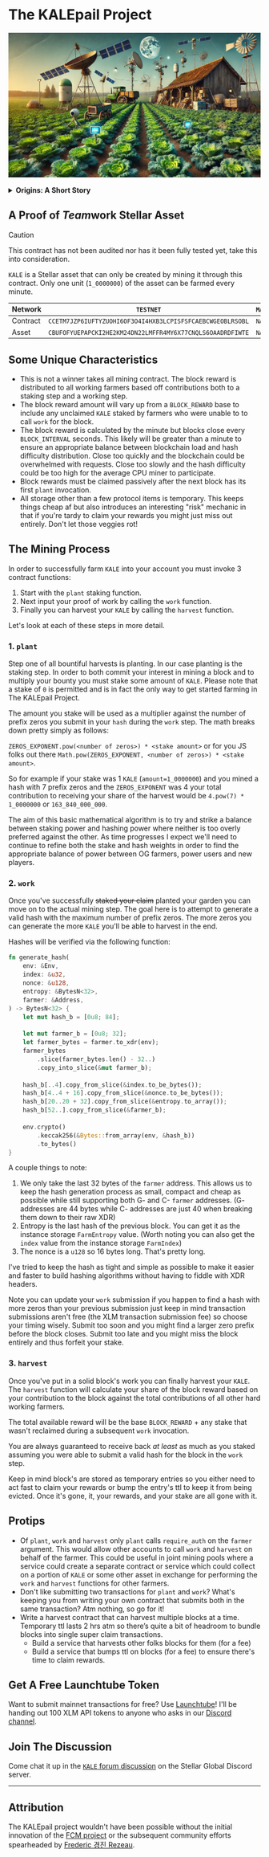 # The KALEpail Project

![](./assets/farm.webp)

<details closed>
<summary><strong>Origins: A Short Story</strong></summary>
TODO
</details>

## A Proof of <i>Team</i>work Stellar Asset

> [!CAUTION]
> This contract has not been audited nor has it been fully tested yet, take this into consideration.

`KALE` is a Stellar asset that can only be created by mining it through this contract. Only one unit (`1_0000000`) of the asset can be farmed every minute.

Network | `TESTNET` | `MAINNET`
--- | --- | --- 
Contract | `CCETM7JZP6IUFTYZUOHI6OF3O4I4HXB3LCPISFSFCAEBCWGEOBLRSOBL` | `NA` 
Asset | `CBUFOFYUEPAPCKI2HE2KM24DN22LMFFR4MY6X77CNQLS6OAADRDFIWTE` | `NA`

## Some Unique Characteristics 
* This is not a winner takes all mining contract. The block reward is distributed to all working farmers based off contributions both to a staking step and a working step.
* The block reward amount will vary up from a `BLOCK_REWARD` base to include any unclaimed `KALE` staked by farmers who were unable to to call `work` for the block.
* The block reward is calculated by the minute but blocks close every `BLOCK_INTERVAL` seconds. This likely will be greater than a minute to ensure an appropriate balance between blockchain load and hash difficulty distribution. Close too quickly and the blockchain could be overwhelmed with requests. Close too slowly and the hash difficulty could be too high for the average CPU miner to participate.
* Block rewards must be claimed passively after the next block has its first `plant` invocation.
* All storage other than a few protocol items is temporary. This keeps things cheap af but also introduces an interesting "risk" mechanic in that if you're tardy to claim your rewards you might just miss out entirely. Don't let those veggies rot!

## The Mining Process

In order to successfully farm `KALE` into your account you must invoke 3 contract functions:
1. Start with the `plant` staking function.
2. Next input your proof of work by calling the `work` function.
3. Finally you can harvest your `KALE` by calling the `harvest` function.

Let's look at each of these steps in more detail.

### 1. `plant`
Step one of all bountiful harvests is planting. In our case planting is the staking step. In order to both commit your interest in mining a block and to multiply your bounty you must stake some amount of `KALE`. Please note that a stake of `0` is permitted and is in fact the only way to get started farming in The KALEpail Project.

The amount you stake will be used as a multiplier against the number of prefix zeros you submit in your `hash` during the `work` step. The math breaks down pretty simply as follows:

`ZEROS_EXPONENT.pow(<number of zeros>) * <stake amount>`
or for you JS folks out there `Math.pow(ZEROS_EXPONENT, <number of zeros>) * <stake amount>`.

So for example if your stake was 1 `KALE` (`amount=1_0000000`) and you mined a hash with 7 prefix zeros and the `ZEROS_EXPONENT` was 4 your total contribution to receiving your share of the harvest would be `4.pow(7) * 1_0000000` or `163_840_000_000`.

The aim of this basic mathematical algorithm is to try and strike a balance between staking power and hashing power where neither is too overly preferred against the other. As time progresses I expect we'll need to continue to refine both the stake and hash weights in order to find the appropriate balance of power between OG farmers, power users and new players.

### 2. `work`

Once you've successfully ~~staked your claim~~ planted your garden you can move on to the actual mining step. The goal here is to attempt to generate a valid hash with the maximum number of prefix zeros. The more zeros you can generate the more `KALE` you'll be able to harvest in the end.

Hashes will be verified via the following function:

```rust
fn generate_hash(
    env: &Env,
    index: &u32,
    nonce: &u128,
    entropy: &BytesN<32>,
    farmer: &Address,
) -> BytesN<32> {
    let mut hash_b = [0u8; 84];

    let mut farmer_b = [0u8; 32];
    let farmer_bytes = farmer.to_xdr(env);
    farmer_bytes
        .slice(farmer_bytes.len() - 32..)
        .copy_into_slice(&mut farmer_b);

    hash_b[..4].copy_from_slice(&index.to_be_bytes());
    hash_b[4..4 + 16].copy_from_slice(&nonce.to_be_bytes());
    hash_b[20..20 + 32].copy_from_slice(&entropy.to_array());
    hash_b[52..].copy_from_slice(&farmer_b);

    env.crypto()
        .keccak256(&Bytes::from_array(env, &hash_b))
        .to_bytes()
}
```

A couple things to note:

1. We only take the last 32 bytes of the `farmer` address. This allows us to keep the hash generation process as small, compact and cheap as possible while still supporting both G- and C- `farmer` addresses. (G- addresses are 44 bytes while C- addresses are just 40 when breaking them down to their raw XDR)
2. Entropy is the last hash of the previous block. You can get it as the instance storage `FarmEntropy` value. (Worth noting you can also get the `index` value from the instance storage `FarmIndex`)
3. The nonce is a `u128` so 16 bytes long. That's pretty long.

I've tried to keep the hash as tight and simple as possible to make it easier and faster to build hashing algorithms without having to fiddle with XDR headers.

Note you can update your `work` submission if you happen to find a hash with more zeros than your previous submission just keep in mind transaction submissions aren't free (the XLM transaction submission fee) so choose your timing wisely. Submit too soon and you might find a larger zero prefix before the block closes. Submit too late and you might miss the block entirely and thus forfeit your stake.

### 3. `harvest`

Once you've put in a solid block's work you can finally harvest your `KALE`. The `harvest` function will calculate your share of the block reward based on your contribution to the block against the total contributions of all other hard working farmers.

The total available reward will be the base `BLOCK_REWARD` + any stake that wasn't reclaimed during a subsequent `work` invocation.

You are always guaranteed to receive back _at least_ as much as you staked assuming you were able to submit a valid hash for the block in the `work` step.

Keep in mind block's are stored as temporary entries so you either need to act fast to claim your rewards or bump the entry's ttl to keep it from being evicted. Once it's gone, it, your rewards, and your stake are all gone with it.

## Protips
* Of `plant`, `work` and `harvest` only `plant` calls `require_auth` on the `farmer` argument. This would allow other accounts to call `work` and `harvest` on behalf of the farmer. This could be useful in joint mining pools where a service could create a separate contract or service which could collect on a portion of `KALE` or some other asset in exchange for performing the `work` and `harvest` functions for other farmers.
* Don't like submitting two transactions for `plant` and `work`? What's keeping you from writing your own contract that submits both in the same transaction? Atm nothing, so go for it!
* Write a harvest contract that can harvest multiple blocks at a time. Temporary ttl lasts 2 hrs atm so there’s quite a bit of headroom to bundle blocks into single super claim transactions.
    * Build a service that harvests other folks blocks for them (for a fee)
    * Build a service that bumps ttl on blocks (for a fee) to ensure there's time to claim rewards.

## Get A Free Launchtube Token
Want to submit mainnet transactions for free? Use [Launchtube](https://github.com/stellar/launchtube)! I'll be handing out 100 XLM API tokens to anyone who asks in our [Discord channel](https://discord.com/channels/761985725453303838/1304843790351204403).

## Join The Discussion
Come chat it up in the [`KALE` forum discussion](https://discord.com/channels/761985725453303838/1304843790351204403) on the Stellar Global Discord server.

---

## Attribution
The KALEpail project wouldn't have been possible without the initial innovation of the [FCM project](https://github.com/Stellar-Corium/FCM-sc) or the subsequent community efforts spearheaded by [Frederic 경진 Rezeau](https://github.com/FredericRezeau/fcm-miner).
